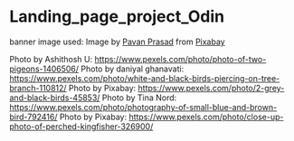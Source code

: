 # Landing_page_project_Odin
banner image used: Image by <a href="https://pixabay.com/users/pavanprasad_ind-22614562/?utm_source=link-attribution&utm_medium=referral&utm_campaign=image&utm_content=9058783">Pavan Prasad</a> from <a href="https://pixabay.com//?utm_source=link-attribution&utm_medium=referral&utm_campaign=image&utm_content=9058783">Pixabay</a>

Photo by Ashithosh U: https://www.pexels.com/photo/photo-of-two-pigeons-1406506/
Photo by daniyal ghanavati: https://www.pexels.com/photo/white-and-black-birds-piercing-on-tree-branch-110812/
Photo by Pixabay: https://www.pexels.com/photo/2-grey-and-black-birds-45853/
Photo by Tina Nord: https://www.pexels.com/photo/photography-of-small-blue-and-brown-bird-792416/
Photo by Pixabay: https://www.pexels.com/photo/close-up-photo-of-perched-kingfisher-326900/


